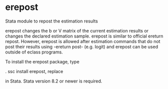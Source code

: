 # erepost
Stata module to repost the estimation results

erepost changes the b or V matrix of the current estimation results or changes the declared estimation sample. erepost is similar to official ereturn repost. However, erepost is allowed after estimation commands that do not post their results using -ereturn post- (e.g. logit) and erepost can be used outside of eclass programs.

To install the erepost package, type

. ssc install erepost, replace

in Stata. Stata version 8.2 or newer is required.
